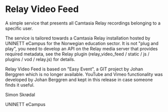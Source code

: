 # Relay Video Feed 

A simple service that presents all Camtasia Relay recordings belonging to a specific user. 

The service is tailored towards a Camtasia Relay installation hosted by UNINETT eCampus for the Norwegian education sector. It is not "plug and play", you need to develop an API on the Relay media server that provides required metadata, see the Relay plugin (relay_video_feed / static / js / plugins / vod / relay.js) for details.


Relay Video Feed is based on "Easy Event", a GIT project by Johan Berggren which is no longer available. YouTube and Vimeo functionality was developed by Johan Berggren and kept in this release in case someone finds it useful.


Simon Skrødal

UNINETT eCampus